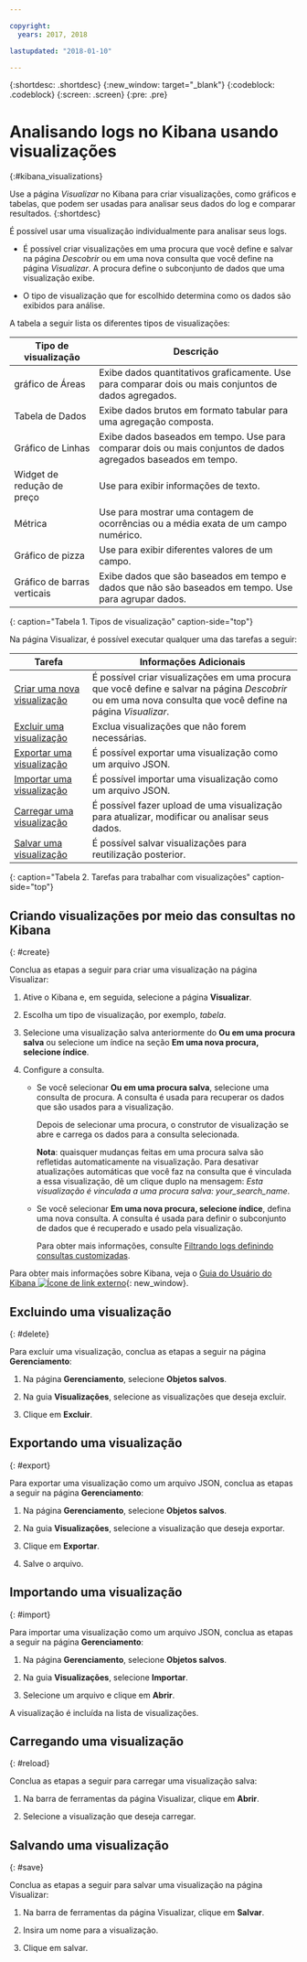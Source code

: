 ```yaml
---

copyright:
  years: 2017, 2018

lastupdated: "2018-01-10"

---
```




{:shortdesc: .shortdesc}
{:new_window: target="_blank"}
{:codeblock: .codeblock}
{:screen: .screen}
{:pre: .pre}

# Analisando logs no Kibana usando visualizações 
{:#kibana_visualizations}

Use a página *Visualizar* no Kibana para criar visualizações, como gráficos e tabelas, que podem ser usadas para analisar seus dados do log e comparar resultados. 
{:shortdesc}

É possível usar uma visualização individualmente para analisar seus logs. 

* É possível criar visualizações em uma procura que você define e salvar na página *Descobrir* ou em uma nova consulta que você define na página *Visualizar*. A procura define o subconjunto de dados que uma visualização exibe.

* O tipo de visualização que for escolhido determina como os dados são exibidos para análise.

A tabela a seguir lista os diferentes tipos de visualizações:

| Tipo de visualização | Descrição |
|-----------------------|-------------|
| gráfico de Áreas | Exibe dados quantitativos graficamente. Use para comparar dois ou mais conjuntos de dados agregados. |
| Tabela de Dados | Exibe dados brutos em formato tabular para uma agregação composta. |
| Gráfico de Linhas | Exibe dados baseados em tempo. Use para comparar dois ou mais conjuntos de dados agregados baseados em tempo. |
| Widget de redução de preço | Use para exibir informações de texto. |
| Métrica | Use para mostrar uma contagem de ocorrências ou a média exata de um campo numérico. |
| Gráfico de pizza | Use para exibir diferentes valores de um campo. | 
| Gráfico de barras verticais | Exibe dados que são baseados em tempo e dados que não são baseados em tempo. Use para agrupar dados. |
{: caption="Tabela 1. Tipos de visualização" caption-side="top"}

Na página Visualizar, é possível executar qualquer uma das tarefas a seguir:

| Tarefa | Informações Adicionais |
|------|------------------|
| [Criar uma nova visualização](kibana_visualizations.html#create) | É possível criar visualizações em uma procura que você define e salvar na página *Descobrir* ou em uma nova consulta que você define na página *Visualizar*. |
| [Excluir uma visualização](kibana_visualizations.html#delete) | Exclua visualizações que não forem necessárias. |
| [Exportar uma visualização](kibana_visualizations.html#export) | É possível exportar uma visualização como um arquivo JSON.  |
| [Importar uma visualização](kibana_visualizations.html#import) | É possível importar uma visualização como um arquivo JSON.  |
| [Carregar uma visualização](kibana_visualizations.html#reload) | É possível fazer upload de uma visualização para atualizar, modificar ou analisar seus dados. |
| [Salvar uma visualização](kibana_visualizations.html#save) | É possível salvar visualizações para reutilização posterior. |
{: caption="Tabela 2. Tarefas para trabalhar com visualizações" caption-side="top"}


## Criando visualizações por meio das consultas no Kibana
{: #create}

Conclua as etapas a seguir para criar uma visualização na página Visualizar:

1. Ative o Kibana e, em seguida, selecione a página **Visualizar**.

2. Escolha um tipo de visualização, por exemplo, *tabela*.

3. Selecione uma visualização salva anteriormente do **Ou em uma procura salva** ou selecione um índice na seção **Em uma nova procura, selecione índice**.

4. Configure a consulta.

    * Se você selecionar **Ou em uma procura salva**, selecione uma consulta de procura. A consulta é usada para recuperar os dados que são usados para a visualização. 
	
	    Depois de selecionar uma procura, o construtor de visualização se abre e carrega os dados para a consulta selecionada. 
		
		**Nota**: quaisquer mudanças feitas em uma procura salva são refletidas automaticamente na visualização. Para desativar atualizações automáticas que você faz na consulta que é vinculada a essa visualização, dê um clique duplo na mensagem: *Esta visualização é vinculada a uma procura salva: your_search_name*. 

    * Se você selecionar **Em uma nova procura, selecione índice**, defina uma nova consulta. A consulta é usada para definir o subconjunto de dados que é recuperado e usado pela visualização.

        Para obter mais informações, consulte
[Filtrando logs definindo consultas customizadas](define_search.html#define_search).

Para obter mais informações sobre Kibana, veja o [Guia do Usuário do Kibana ![Ícone de link externo](../../../icons/launch-glyph.svg "Ícone de link externo")](https://www.elastic.co/guide/en/kibana/5.1/index.html){: new_window}.


## Excluindo uma visualização
{: #delete}

Para excluir uma visualização, conclua as etapas a seguir na página **Gerenciamento**:

1. Na página **Gerenciamento**, selecione **Objetos salvos**.

2. Na guia **Visualizações**, selecione as visualizações que deseja excluir.

3. Clique em **Excluir**.


## Exportando uma visualização
{: #export}

Para exportar uma visualização como um arquivo JSON, conclua as etapas a seguir na página **Gerenciamento**:

1. Na página **Gerenciamento**, selecione **Objetos salvos**.

2. Na guia **Visualizações**, selecione a visualização que deseja exportar.

3. Clique em **Exportar**.

4. Salve o arquivo.

## Importando uma visualização
{: #import}

Para importar uma visualização como um arquivo JSON, conclua as etapas a seguir na página **Gerenciamento**:

1. Na página **Gerenciamento**, selecione **Objetos salvos**.

2. Na guia **Visualizações**, selecione **Importar**.

3. Selecione um arquivo e clique em **Abrir**.

A visualização é incluída na lista de visualizações.


 
## Carregando uma visualização
{: #reload}

Conclua as etapas a seguir para carregar uma visualização salva:

1. Na barra de ferramentas da página Visualizar, clique em **Abrir**.

2. Selecione a visualização que deseja carregar. 


## Salvando uma visualização
{: #save}

Conclua as etapas a seguir para salvar uma visualização na página Visualizar:

1. Na barra de ferramentas da página Visualizar, clique em **Salvar**.

2. Insira um nome para a visualização.

3. Clique em salvar. 


